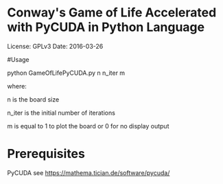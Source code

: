 # Conway's Game of Life Accelerated with PyCUDA in Python Language 

License: GPLv3
Date: 2016-03-26

#Usage 

python GameOfLifePyCUDA.py n n_iter m

where:

n is the board size 

n_iter is the initial number of iterations

m is equal to 1 to plot the board or 0 for no display output 


# Prerequisites

PyCUDA see https://mathema.tician.de/software/pycuda/
